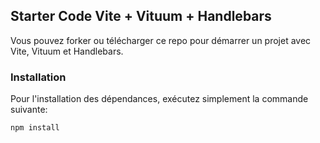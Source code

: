 ## Starter Code Vite + Vituum + Handlebars

Vous pouvez forker ou télécharger ce repo pour démarrer un projet avec Vite, Vituum et Handlebars.

### Installation

Pour l'installation des dépendances, exécutez simplement la commande suivante:

`npm install`
